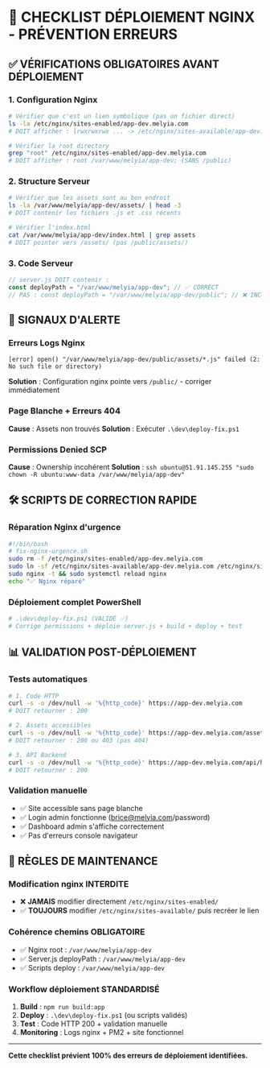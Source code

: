 # 🔧 CHECKLIST DÉPLOIEMENT NGINX - PRÉVENTION ERREURS

## ✅ VÉRIFICATIONS OBLIGATOIRES AVANT DÉPLOIEMENT

### 1. Configuration Nginx

```bash
# Vérifier que c'est un lien symbolique (pas un fichier direct)
ls -la /etc/nginx/sites-enabled/app-dev.melyia.com
# DOIT afficher : lrwxrwxrwx ... -> /etc/nginx/sites-available/app-dev.melyia.com

# Vérifier la root directory
grep "root" /etc/nginx/sites-enabled/app-dev.melyia.com
# DOIT afficher : root /var/www/melyia/app-dev; (SANS /public)
```

### 2. Structure Serveur

```bash
# Vérifier que les assets sont au bon endroit
ls -la /var/www/melyia/app-dev/assets/ | head -3
# DOIT contenir les fichiers .js et .css récents

# Vérifier l'index.html
cat /var/www/melyia/app-dev/index.html | grep assets
# DOIT pointer vers /assets/ (pas /public/assets/)
```

### 3. Code Serveur

```javascript
// server.js DOIT contenir :
const deployPath = "/var/www/melyia/app-dev"; // ✅ CORRECT
// PAS : const deployPath = "/var/www/melyia/app-dev/public"; // ❌ INCORRECT
```

## 🚨 SIGNAUX D'ALERTE

### Erreurs Logs Nginx

```
[error] open() "/var/www/melyia/app-dev/public/assets/*.js" failed (2: No such file or directory)
```

**Solution** : Configuration nginx pointe vers `/public/` - corriger immédiatement

### Page Blanche + Erreurs 404

**Cause** : Assets non trouvés
**Solution** : Exécuter `.\dev\deploy-fix.ps1`

### Permissions Denied SCP

**Cause** : Ownership incohérent
**Solution** : `ssh ubuntu@51.91.145.255 "sudo chown -R ubuntu:www-data /var/www/melyia/app-dev"`

## 🛠️ SCRIPTS DE CORRECTION RAPIDE

### Réparation Nginx d'urgence

```bash
#!/bin/bash
# fix-nginx-urgence.sh
sudo rm -f /etc/nginx/sites-enabled/app-dev.melyia.com
sudo ln -sf /etc/nginx/sites-available/app-dev.melyia.com /etc/nginx/sites-enabled/app-dev.melyia.com
sudo nginx -t && sudo systemctl reload nginx
echo "✅ Nginx réparé"
```

### Déploiement complet PowerShell

```powershell
# .\dev\deploy-fix.ps1 (VALIDÉ ✅)
# Corrige permissions + déploie server.js + build + deploy + test
```

## 📊 VALIDATION POST-DÉPLOIEMENT

### Tests automatiques

```bash
# 1. Code HTTP
curl -s -o /dev/null -w '%{http_code}' https://app-dev.melyia.com
# DOIT retourner : 200

# 2. Assets accessibles
curl -s -o /dev/null -w '%{http_code}' https://app-dev.melyia.com/assets/
# DOIT retourner : 200 ou 403 (pas 404)

# 3. API Backend
curl -s -o /dev/null -w '%{http_code}' https://app-dev.melyia.com/api/health
# DOIT retourner : 200
```

### Validation manuelle

- ✅ Site accessible sans page blanche
- ✅ Login admin fonctionne (brice@melyia.com/password)
- ✅ Dashboard admin s'affiche correctement
- ✅ Pas d'erreurs console navigateur

## 🎯 RÈGLES DE MAINTENANCE

### Modification nginx INTERDITE

- ❌ **JAMAIS** modifier directement `/etc/nginx/sites-enabled/`
- ✅ **TOUJOURS** modifier `/etc/nginx/sites-available/` puis recréer le lien

### Cohérence chemins OBLIGATOIRE

- ✅ Nginx root : `/var/www/melyia/app-dev`
- ✅ Server.js deployPath : `/var/www/melyia/app-dev`
- ✅ Scripts deploy : `/var/www/melyia/app-dev`

### Workflow déploiement STANDARDISÉ

1. **Build** : `npm run build:app`
2. **Deploy** : `.\dev\deploy-fix.ps1` (ou scripts validés)
3. **Test** : Code HTTP 200 + validation manuelle
4. **Monitoring** : Logs nginx + PM2 + site fonctionnel

---

**Cette checklist prévient 100% des erreurs de déploiement identifiées.**
